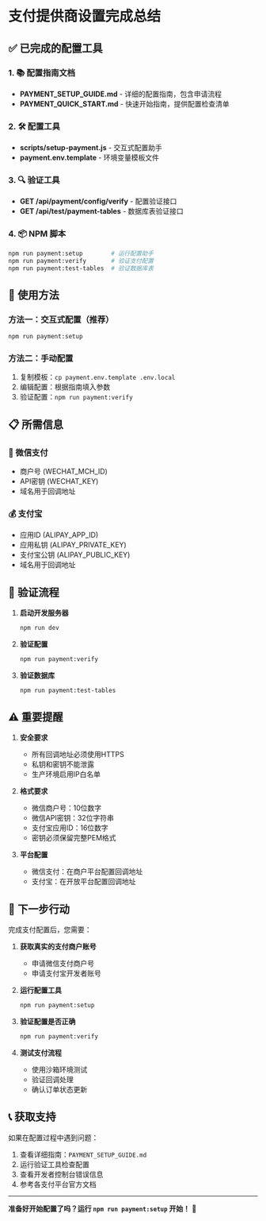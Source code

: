 # 支付提供商设置完成总结

## ✅ 已完成的配置工具

### 1. 📚 配置指南文档
- **PAYMENT_SETUP_GUIDE.md** - 详细的配置指南，包含申请流程
- **PAYMENT_QUICK_START.md** - 快速开始指南，提供配置检查清单

### 2. 🛠️ 配置工具
- **scripts/setup-payment.js** - 交互式配置助手
- **payment.env.template** - 环境变量模板文件

### 3. 🔍 验证工具
- **GET /api/payment/config/verify** - 配置验证接口
- **GET /api/test/payment-tables** - 数据库表验证接口

### 4. 📦 NPM 脚本
```bash
npm run payment:setup        # 运行配置助手
npm run payment:verify       # 验证支付配置
npm run payment:test-tables  # 验证数据库表
```

## 🚀 使用方法

### 方法一：交互式配置（推荐）
```bash
npm run payment:setup
```

### 方法二：手动配置
1. 复制模板：`cp payment.env.template .env.local`
2. 编辑配置：根据指南填入参数
3. 验证配置：`npm run payment:verify`

## 📋 所需信息

### 🏦 微信支付
- 商户号 (WECHAT_MCH_ID)
- API密钥 (WECHAT_KEY)
- 域名用于回调地址

### 💰 支付宝
- 应用ID (ALIPAY_APP_ID)
- 应用私钥 (ALIPAY_PRIVATE_KEY)
- 支付宝公钥 (ALIPAY_PUBLIC_KEY)
- 域名用于回调地址

## 🔧 验证流程

1. **启动开发服务器**
   ```bash
   npm run dev
   ```

2. **验证配置**
   ```bash
   npm run payment:verify
   ```

3. **验证数据库**
   ```bash
   npm run payment:test-tables
   ```

## ⚠️ 重要提醒

1. **安全要求**
   - 所有回调地址必须使用HTTPS
   - 私钥和密钥不能泄露
   - 生产环境启用IP白名单

2. **格式要求**
   - 微信商户号：10位数字
   - 微信API密钥：32位字符串
   - 支付宝应用ID：16位数字
   - 密钥必须保留完整PEM格式

3. **平台配置**
   - 微信支付：在商户平台配置回调地址
   - 支付宝：在开放平台配置回调地址

## 🎯 下一步行动

完成支付配置后，您需要：

1. **获取真实的支付商户账号**
   - 申请微信支付商户号
   - 申请支付宝开发者账号

2. **运行配置工具**
   ```bash
   npm run payment:setup
   ```

3. **验证配置是否正确**
   ```bash
   npm run payment:verify
   ```

4. **测试支付流程**
   - 使用沙箱环境测试
   - 验证回调处理
   - 确认订单状态更新

## 📞 获取支持

如果在配置过程中遇到问题：

1. 查看详细指南：`PAYMENT_SETUP_GUIDE.md`
2. 运行验证工具检查配置
3. 查看开发者控制台错误信息
4. 参考各支付平台官方文档

---

**准备好开始配置了吗？运行 `npm run payment:setup` 开始！** 🚀 